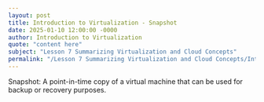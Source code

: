 ```yaml
---
layout: post
title: Introduction to Virtualization - Snapshot
date: 2025-01-10 12:00:00 -0000
author: Introduction to Virtualization
quote: "content here"
subject: "Lesson 7 Summarizing Virtualization and Cloud Concepts"
permalink: "/Lesson 7 Summarizing Virtualization and Cloud Concepts/Introduction to Virtualization/Introduction to Virtualization - Snapshot"
---
```


Snapshot: A point-in-time copy of a virtual machine that can be used for backup or recovery purposes.
